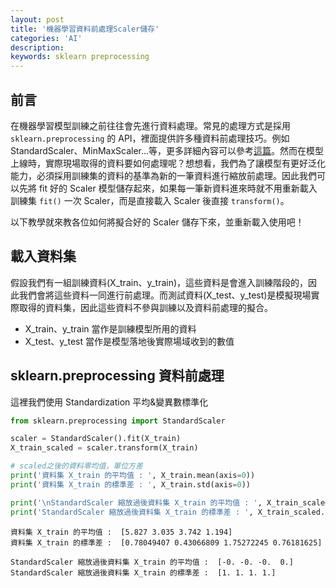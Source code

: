 ```yaml
---
layout: post
title: '機器學習資料前處理Scaler儲存'
categories: 'AI'
description:
keywords: sklearn preprocessing
---
```


## 前言
在機器學習模型訓練之前往往會先進行資料處理。常見的處理方式是採用 `sklearn.preprocessing` 的 API，裡面提供許多種資料前處理技巧。例如 StandardScaler、MinMaxScaler...等，更多詳細內容可以參考[這篇](https://ithelp.ithome.com.tw/articles/10240494)。然而在模型上線時，實際現場取得的資料要如何處理呢？想想看，我們為了讓模型有更好泛化能力，必須採用訓練集的資料的基準為新的一筆資料進行縮放前處理。因此我們可以先將 fit 好的 Scaler 模型儲存起來，如果每一筆新資料進來時就不用重新載入訓練集 `fit()` 一次 Scaler，而是直接載入  Scaler 後直接 `transform()`。

以下教學就來教各位如何將擬合好的 Scaler 儲存下來，並重新載入使用吧！

## 載入資料集
假設我們有一組訓練資料(X_train、y_train)，這些資料是會進入訓練階段的，因此我們會將這些資料一同進行前處理。而測試資料(X_test、y_test)是模擬現場實際取得的資料集，因此這些資料不參與訓練以及資料前處理的擬合。

- X_train、y_train 當作是訓練模型所用的資料
- X_test、y_test 當作是模型落地後實際場域收到的數值

## sklearn.preprocessing 資料前處理
這裡我們使用 Standardization 平均&變異數標準化

```py
from sklearn.preprocessing import StandardScaler

scaler = StandardScaler().fit(X_train)
X_train_scaled = scaler.transform(X_train)

# scaled之後的資料零均值，單位方差  
print('資料集 X_train 的平均值 : ', X_train.mean(axis=0))
print('資料集 X_train 的標準差 : ', X_train.std(axis=0))

print('\nStandardScaler 縮放過後資料集 X_train 的平均值 : ', X_train_scaled.mean(axis=0))
print('StandardScaler 縮放過後資料集 X_train 的標準差 : ', X_train_scaled.std(axis=0))
```

```
資料集 X_train 的平均值 :  [5.827 3.035 3.742 1.194]
資料集 X_train 的標準差 :  [0.78049407 0.43066809 1.75272245 0.76181625]

StandardScaler 縮放過後資料集 X_train 的平均值 :  [-0. -0. -0.  0.]
StandardScaler 縮放過後資料集 X_train 的標準差 :  [1. 1. 1. 1.]
```